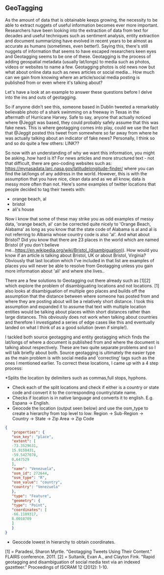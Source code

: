 ## GeoTagging

As the amount of data that is obtainable keeps growing, the necessity to be able to extract nuggets of useful information becomes ever more important. Researchers have been looking into the extraction of data from text for decades and useful techniques such as sentiment analysis, entity extraction and document summarizing have evolved in recent years to be almost as accurate as humans (sometimes, even better!). Saying this, there's still nuggets of information that seems to have escaped researchers keen eyes and Geotagging seems to be one of these. Geotagging is the process of adding geospatial metadata (usually lat/longs) to media such as photos, videos or websites to name a few. Geotagging photos is old news now but what about online data such as news articles or social media... How much can we gain from knowing where an article/social media posting is published from or even where it's talking about?

Let's have a look at an example to answer these questions before I delve into the ins and outs of geotagging. 

<script async src="//platform.twitter.com/widgets.js" charset="utf-8">
<blockquote class="twitter-tweet" data-lang="en"><p lang="en" dir="ltr">Believe it or not, this is a shark on the freeway in Houston, Texas. <a href="https://twitter.com/hashtag/HurricaneHarvy?src=hash">#HurricaneHarvy</a> <a href="https://t.co/ANkEiEQ3Y6">pic.twitter.com/ANkEiEQ3Y6</a></p>&mdash; Jason Michael 🦈 (@Jeggit) <a href="https://twitter.com/Jeggit/status/902048241646280704">August 28, 2017</a></blockquote>
</script>
So if anyone didn't see this, someone based in Dublin tweeted a remarkably believable photo of a shark swimming on a freeway in Texas in the aftermath of Hurricane Harvey. Safe to say, anyone that actually noticed where @Jeggit was based, they could probably safely assume that this was fake news. This is where geotagging comes into play, could we use the fact that @Jeggit posted this tweet from somewhere so far away from where he was actually talking about an indicator of fake news? Personally, I think so and so do quite a few others:  LINK??

So now with an understanding of why we want this information, you might be asking..how hard is it? For news articles and more structured text - not that difficult, there are geo-coding websites such as: https://mynasadata.larc.nasa.gov/latitudelongitude-finder/ where you can find the lat/longs of any address in the world. However, this is with the assumption that you have nice, clean data and as we all know, data is messy more often than not. Here's some examples of twitter locations that people decided to tag their tweets with:

* orange beach, al
* bristol
* ali's house

Now i know that some of these may strike you as odd examples of messy data, 'orange beach, al' can be corrected quite nicely to 'Orange Beach, Alabama' as long as you know that the state code of Alabama is al and al is not referring to Albania whose country code is also 'al'. And what about Bristol? Did you know that there are 23 places in the world which are named Bristol (if you don't believe me...https://en.wikipedia.org/wiki/Bristol_(disambiguation)). How would you know if an article is talking about Bristol, UK or about Bristol, Virginia? Obviously that last location which I've included in that list are examples of places you will never be able to resolve from Geotagging unless you gain more information about 'ali' and where she lives..

There are a few solutions to Geotagging out there already such as [1][2] which explore the problem of disambiguating locations and not locations. [1] also looks at disambiguation of multiple geo places and builds off the assumption that the distance between where someone has posted from and where they are posting about will be a relatively short distance. I took this assumption and expanded it to assume that text with multiple location entities would be talking about places within short distances rather than large distances. This obviously does not work when talking about countries and therefore I investigated a series of edge cases like this and eventually landed on what I think of as a good solution (even if simple!).

I tackled both source geotagging and entity geotagging which finds the lat/longs of where a document is published from and where the document is talking about respectively. These are two quite separate problems and so I will talk briefly about both. Source geotagging is ultimately the easier type as the main problem is with social media and 'correcting' tags such as the ones I mentioned earlier. To correct these locations, I came up with a 4 step process:

*Splits the location by delimiters such as commas,full stops, hyphons.
* Check each of the split locations and check if either is a country or state code and convert it to the corresponding country/state name.
* Checks if location is in native language and converts it to english. E.g. Espana -> English.
* Geocode the location (output seen below) and use the osm_type to create a hierarchy from top level to low:
Region -> Sub-Region -> Country -> State -> Zip Area -> Zip Code
```json
{
   "properties": {
   "osm_key": "place",
   "extent": [
   -73.3529631,
   15.9158431,
   -59.5427078,
   0.647529
   ],
   "name": "Venezuela",
   "osm_id": 272644,
   "osm_type": "R",
   "osm_value": "country",
   "country": "Venezuela"
   },
   "type": "Feature",
   "geometry": {
   "type": "Point",
   "coordinates": [
   -66.1109317,
   8.0018709
   ]
   }
}
```
* Geocode lowest in hierarchy to obtain coordinates.


[1] =  Paradesi, Sharon Myrtle. "Geotagging Tweets Using Their Content." FLAIRS conference. 2011.
[2] =  Sultanik, Evan A., and Clayton Fink. "Rapid geotagging and disambiguation of social media text via an indexed gazetteer." Proceedings of ISCRAM 12 (2012): 1-10.


